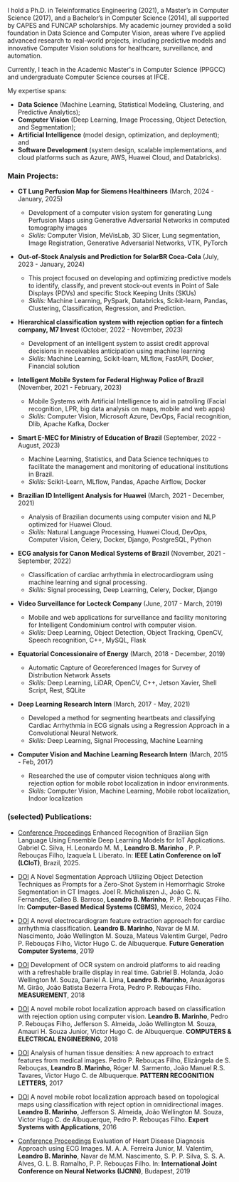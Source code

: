 I hold a Ph.D. in Teleinformatics Engineering (2021), a Master’s in Computer Science (2017), and a Bachelor’s in Computer Science (2014), all supported by CAPES and FUNCAP scholarships. My academic journey provided a solid foundation in Data Science and Computer Vision, areas where I’ve applied advanced research to real-world projects, including predictive models and innovative Computer Vision solutions for healthcare, surveillance, and automation.

Currently, I teach in the Academic Master's in Computer Science (PPGCC) and undergraduate Computer Science courses at IFCE.

My expertise spans:
- **Data Science** (Machine Learning, Statistical Modeling, Clustering, and Predictive Analytics);
- **Computer Vision** (Deep Learning, Image Processing, Object Detection, and Segmentation);
- **Artificial Intelligence** (model design, optimization, and deployment); and
- **Software Development** (system design, scalable implementations, and cloud platforms such as Azure, AWS, Huawei Cloud, and Databricks).

<!---
### Regarding human resources development, I have completed:
- 01 undergraduate thesis supervision;
- 04 undergraduate research internships (PIBIC); and
- 02 supervision of technological development and innovation internships (PIBITI).
Additionally, at present, I supervise 02 master's level students.
-->

### Main Projects:

- **CT Lung Perfusion Map for Siemens Healthineers** (March, 2024 - January, 2025)
  - Development of a computer vision system for generating Lung Perfusion Maps using Generative Adversarial Networks in computed tomography images
  - *Skills:* Computer Vision, MeVisLab, 3D Slicer, Lung segmentation, Image Registration, Generative Adversarial Networks, VTK, PyTorch

- **Out-of-Stock Analysis and Prediction for SolarBR Coca-Cola** (July, 2023 - January, 2024)
  - This project focused on developing and optimizing predictive models to identify, classify, and prevent stock-out events in Point of Sale Displays (PDVs) and specific Stock Keeping Units (SKUs)
  - *Skills:* Machine Learning, PySpark, Databricks, Scikit-learn, Pandas, Clustering, Classification, Regression, and Prediction.

- **Hierarchical classification system with rejection option for a fintech company, M7 Invest** (October, 2022 - November, 2023)
  - Development of an intelligent system to assist credit approval decisions in receivables anticipation using machine learning
  - *Skills:* Machine Learning, Scikit-learn, MLflow, FastAPI, Docker, Financial solution

- **Intelligent Mobile System for Federal Highway Police of Brazil** (November, 2021 - February, 2023)
  - Mobile Systems with Artificial Intelligence to aid in patrolling (Facial recognition, LPR, big data analysis on maps, mobile and web apps)
  - *Skills:* Computer Vision, Microsoft Azure, DevOps, Facial recognition, Dlib, Apache Kafka, Docker

- **Smart E-MEC for Ministry of Education of Brazil** (September, 2022 - August, 2023)
  - Machine Learning, Statistics, and Data Science techniques to facilitate the management and monitoring of educational institutions in Brazil.
  - *Skills:* Scikit-Learn, MLflow, Pandas, Apache Airflow, Docker

- **Brazilian ID Intelligent Analysis for Huawei** (March, 2021 - December, 2021)
  - Analysis of Brazilian documents using computer vision and NLP optimized for Huawei Cloud.
  - *Skills:* Natural Language Processing, Huawei Cloud, DevOps, Computer Vision, Celery, Docker, Django, PostgreSQL, Python

- **ECG analysis for Canon Medical Systems of Brazil** (November, 2021 - September, 2022)
  - Classification of cardiac arrhythmia in electrocardiogram using machine learning and signal processing.
  - *Skills:* Signal processing, Deep Learning, Celery, Docker, Django

- **Video Surveillance for Locteck Company** (June, 2017 - March, 2019)
  - Mobile and web applications for surveillance and facility monitoring for Intelligent Condominium control with computer vision.
  - *Skills:* Deep Learning, Object Detection, Object Tracking, OpenCV, Speech recognition, C++, MySQL, Flask

- **Equatorial Concessionaire of Energy** (March, 2018 - December, 2019)
  - Automatic Capture of Georeferenced Images for Survey of Distribution Network Assets
  - *Skills:* Deep Learning, LiDAR, OpenCV, C++, Jetson Xavier, Shell Script, Rest, SQLite

- **Deep Learning Research Intern** (March, 2017 - May, 2021)
  - Developed a method for segmenting heartbeats and classifying Cardiac Arrhythmia in ECG signals using a Regression Approach in a Convolutional Neural Network.
  - *Skills:* Deep Learning, Signal Processing, Machine Learning

- **Computer Vision and Machine Learning Research Intern** (March, 2015 - Feb, 2017)
  - Researched the use of computer vision techniques along with rejection option for mobile robot localization in indoor environments.
  - *Skills:* Computer Vision, Machine Learning, Mobile robot localization, Indoor localization


### (selected) Publications:
- [Conference Proceedings](https://www.lc-iot2025.com/) Enhanced Recognition of Brazilian Sign Language Using Ensemble Deep Learning Models for IoT Applications. Gabriel C. Silva, H. Leonardo M. M., **Leandro B. Marinho** , P. P. Rebouças Filho, Izaquela L Liberato. In: **IEEE Latin Conference on IoT (LCIoT)**, Brazil, 2025.

 - [DOI](https://ieeexplore.ieee.org/document/10600726)
  A Novel Segmentation Approach Utilizing Object Detection Techniques as Prompts for a Zero-Shot System in Hemorrhagic Stroke Segmentation in CT Images. Joel R. Michaliszen J., João C. N. Fernandes, Calleo B. Barroso, **Leandro B. Marinho**, P. P. Rebouças Filho. In: **Computer-Based Medical Systems (CBMS)**, Mexico, 2024

- [DOI](https://doi.org/10.1016/j.future.2019.03.025)
  A novel electrocardiogram feature extraction approach for cardiac arrhythmia classification. **Leandro B. Marinho**, Navar de M.M. Nascimento, João Wellington M. Souza, Mateus Valentim Gurgel, Pedro P. Rebouças Filho, Victor Hugo C. de Albuquerque. **Future Generation Computer Systems**, 2019

- [DOI](https://doi.org/10.1016/j.measurement.2018.02.021)
  Development of OCR system on android platforms to aid reading with a refreshable braille display in real time. Gabriel B. Holanda, João Wellington M. Souza, Daniel A. Lima, **Leandro B. Marinho**, Anaxágoras M. Girão, João Batista Bezerra Frota, Pedro P. Rebouças Filho. **MEASUREMENT**, 2018

- [DOI](https://doi.org/10.1016/j.compeleceng.2018.03.047)
  A novel mobile robot localization approach based on classification with rejection option using computer vision. **Leandro B. Marinho**, Pedro P. Rebouças Filho, Jefferson S. Almeida, João Wellington M. Souza, Amauri H. Souza Junior, Victor Hugo C. de Albuquerque. **COMPUTERS & ELECTRICAL ENGINEERING**, 2018

- [DOI](https://doi.org/10.1016/j.patrec.2017.02.005)
  Analysis of human tissue densities: A new approach to extract features from medical images. Pedro P. Rebouças Filho, Elizângela de S. Rebouças, **Leandro B. Marinho**, Róger M. Sarmento, João Manuel R.S. Tavares, Victor Hugo C. de Albuquerque. **PATTERN RECOGNITION LETTERS**, 2017

- [DOI](https://doi.org/10.1016/j.eswa.2016.12.007)
  A novel mobile robot localization approach based on topological maps using classification with reject option in omnidirectional images. **Leandro B. Marinho**, Jefferson S. Almeida, João Wellington M. Souza, Victor Hugo C. de Albuquerque, Pedro P. Rebouças Filho. **Expert Systems with Applications**, 2016

- [Conference Proceedings](https://ieeexplore.ieee.org/document/8851807#:~:text=10.1109/IJCNN.2019.8851807)
  Evaluation of Heart Disease Diagnosis Approach using ECG Images. M. A. A. Ferreira Junior, M. Valentim, **Leandro B. Marinho**, Navar de M.M. Nascimento, S. P. P. Silva, S. S. A. Alves, G. L. B. Ramalho, P. P. Rebouças Filho. In: **International Joint Conference on Neural Networks (IJCNN)**, Budapest, 2019
